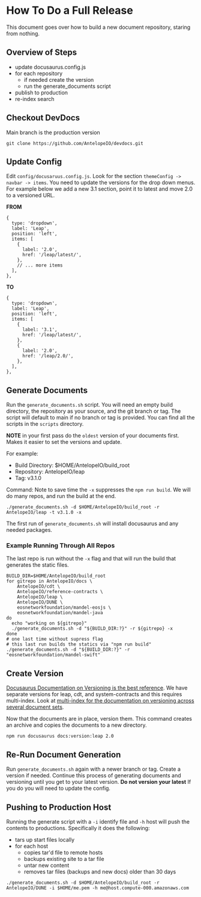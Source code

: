 # How To Do a Full Release

This document goes over how to build a new document repository, staring from nothing.

## Overview of Steps

- update docusaurus.config.js
- for each repository
   - if needed create the version
   - run the generate_documents script
- publish to production
- re-index search

## Checkout DevDocs  
Main branch is the production version
```
git clone https://github.com/AntelopeIO/devdocs.git
```

## Update Config

Edit `config/docusaruus.config.js`. Look for the section `themeConfig -> navbar -> items`. You need to update the versions for the drop down menus. For example below we add a new 3.1 section, point it to latest and move 2.0 to a versioned URL.

**FROM**
```
{
  type: 'dropdown',
  label: 'Leap',
  position: 'left',
  items: [
    {
      label: '2.0',
      href: '/leap/latest/',
    },
    // ... more items
  ],
},
```
**TO**
```
{
  type: 'dropdown',
  label: 'Leap',
  position: 'left',
  items: [
    {
      label: '3.1',
      href: '/leap/latest/',
    },
    {
      label: '2.0',
      href: '/leap/2.0/',
    },
  ],
},
```

## Generate Documents

Run the `generate_documents.sh` script. You will need an empty build directory, the repository as your source, and the git branch or tag. The script will default to main if no branch or tag is provided. You can find all the scripts in the `scripts` directory.

**NOTE** in your first pass do the `oldest` version of your documents first. Makes it easier to set the versions and update.

For example:
- Build Directory: $HOME/AntelopeIO/build_root
- Repository: AntelopeIO/leap
- Tag: v3.1.0

Command: Note to save time the `-x` suppresses the `npm run build`. We will do many repos, and run the build at the end.
```
./generate_documents.sh -d $HOME/AntelopeIO/build_root -r AntelopeIO/leap -t v3.1.0 -x
```

The first run of `generate_documents.sh` will install docusaurus and any needed packages.

### Example Running Through All Repos

The last repo is run without the `-x` flag and that will run the build that generates the static files.
```
BUILD_DIR=$HOME/AntelopeIO/build_root
for gitrepo in AntelopeIO/docs \
    AntelopeIO/cdt \
    AntelopeIO/reference-contracts \
    AntelopeIO/leap \
    AntelopeIO/DUNE \
    eosnetworkfoundation/mandel-eosjs \
    eosnetworkfoundation/mandel-java
do
  echo "working on ${gitrepo}"
  ./generate_documents.sh -d "${BUILD_DIR:?}" -r ${gitrepo} -x
done
# one last time without supress flag
# this last run builds the statics via "npm run build"
./generate_documents.sh -d "${BUILD_DIR:?}" -r "eosnetworkfoundation/mandel-swift"
```

## Create Version

[Docusaurus Documentation on Versioning is the best reference](https://docusaurus.io/docs/versioning). We have separate versions for leap, cdt, and system-contracts and this requires multi-index. Look at [multi-index for the documentation on versioning across several document sets](https://docusaurus.io/docs/docs-multi-instance#tagging-new-versions).

Now that the documents are in place, version them. This command creates an archive and copies the documents to a new directory.
```
npm run docusaurus docs:version:leap 2.0
```

## Re-Run Document Generation

Run `generate_documents.sh` again with a newer branch or tag. Create a version if needed. Continue this process of generating documents and versioning until you get to your latest version. **Do not version your latest** If you do you will need to update the config.

## Pushing to Production Host

Running the generate script with a `-i` identify file and `-h` host will push the contents to productions. Specifically it does the following:
- tars up start files locally
- for each host
   - copies tar'd file to remote hosts
   - backups existing site to a tar file
   - untar new content
   - removes tar files (backups and new docs) older than 30 days 


```
./generate_documents.sh -d $HOME/AntelopeIO/build_root -r AntelopeIO/DUNE -i $HOME/me.pem -h me@host.compute-000.amazonaws.com
```
